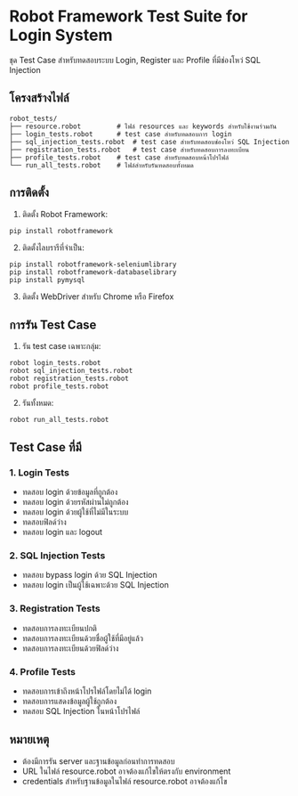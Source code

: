 # Robot Framework Test Suite for Login System

ชุด Test Case สำหรับทดสอบระบบ Login, Register และ Profile ที่มีช่องโหว่ SQL Injection

## โครงสร้างไฟล์

```
robot_tests/
├── resource.robot         # ไฟล์ resources และ keywords สำหรับใช้งานร่วมกัน
├── login_tests.robot      # test case สำหรับทดสอบการ login
├── sql_injection_tests.robot  # test case สำหรับทดสอบช่องโหว่ SQL Injection
├── registration_tests.robot   # test case สำหรับทดสอบการลงทะเบียน
├── profile_tests.robot    # test case สำหรับทดสอบหน้าโปรไฟล์
└── run_all_tests.robot    # ไฟล์สำหรับรันทดสอบทั้งหมด
```

## การติดตั้ง

1. ติดตั้ง Robot Framework:
```
pip install robotframework
```

2. ติดตั้งไลบรารีที่จำเป็น:
```
pip install robotframework-seleniumlibrary
pip install robotframework-databaselibrary
pip install pymysql
```

3. ติดตั้ง WebDriver สำหรับ Chrome หรือ Firefox

## การรัน Test Case

1. รัน test case เฉพาะกลุ่ม:
```
robot login_tests.robot
robot sql_injection_tests.robot
robot registration_tests.robot
robot profile_tests.robot
```

2. รันทั้งหมด:
```
robot run_all_tests.robot
```

## Test Case ที่มี

### 1. Login Tests
- ทดสอบ login ด้วยข้อมูลที่ถูกต้อง
- ทดสอบ login ด้วยรหัสผ่านไม่ถูกต้อง
- ทดสอบ login ด้วยผู้ใช้ที่ไม่มีในระบบ
- ทดสอบฟิลด์ว่าง
- ทดสอบ login และ logout

### 2. SQL Injection Tests
- ทดสอบ bypass login ด้วย SQL Injection
- ทดสอบ login เป็นผู้ใช้เฉพาะด้วย SQL Injection

### 3. Registration Tests
- ทดสอบการลงทะเบียนปกติ
- ทดสอบการลงทะเบียนด้วยชื่อผู้ใช้ที่มีอยู่แล้ว
- ทดสอบการลงทะเบียนด้วยฟิลด์ว่าง

### 4. Profile Tests
- ทดสอบการเข้าถึงหน้าโปรไฟล์โดยไม่ได้ login
- ทดสอบการแสดงข้อมูลผู้ใช้ถูกต้อง
- ทดสอบ SQL Injection ในหน้าโปรไฟล์

## หมายเหตุ

- ต้องมีการรัน server และฐานข้อมูลก่อนทำการทดสอบ
- URL ในไฟล์ resource.robot อาจต้องแก้ไขให้ตรงกับ environment
- credentials สำหรับฐานข้อมูลในไฟล์ resource.robot อาจต้องแก้ไข
